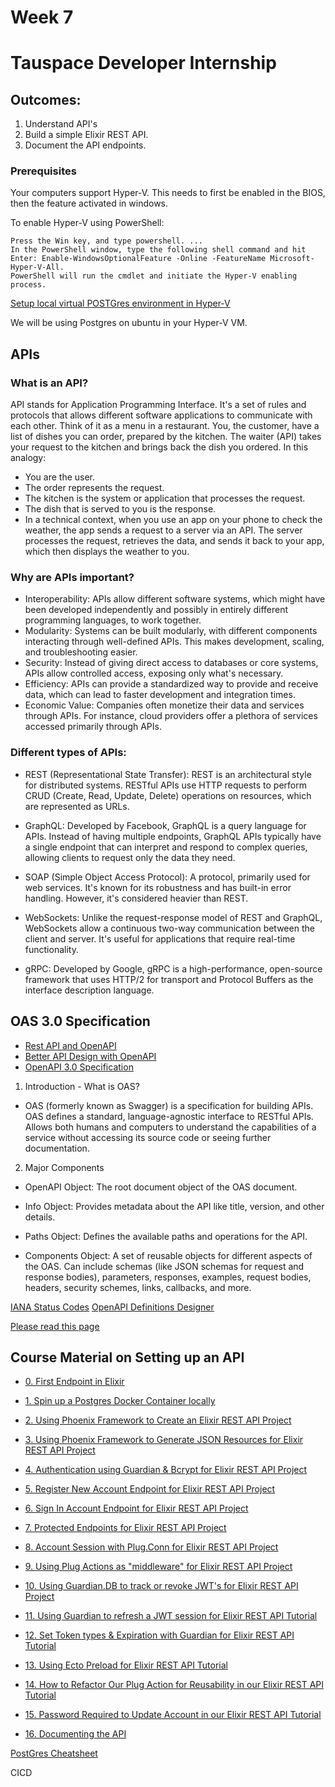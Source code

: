 # Week 7
# Tauspace Developer Internship 

## Outcomes:
1. Understand API's
2. Build a simple Elixir REST API.
3. Document the API endpoints.

### Prerequisites

Your computers support Hyper-V.
This needs to first be enabled in the BIOS, then the feature activated in windows.

To enable Hyper-V using PowerShell:
```
Press the Win key, and type powershell. ...
In the PowerShell window, type the following shell command and hit Enter: Enable-WindowsOptionalFeature -Online -FeatureName Microsoft-Hyper-V-All.
PowerShell will run the cmdlet and initiate the Hyper-V enabling process.
```
[Setup local virtual POSTGres environment in Hyper-V](https://us.ovhcloud.com/community/tutorials/how-to-install-pg-ubuntu/)

We will be using Postgres on ubuntu in your Hyper-V VM.

## APIs

### What is an API?

API stands for Application Programming Interface. It's a set of rules and protocols that allows different software applications to communicate with each other. Think of it as a menu in a restaurant. You, the customer, have a list of dishes you can order, prepared by the kitchen. The waiter (API) takes your request to the kitchen and brings back the dish you ordered. In this analogy:
- You are the user.
- The order represents the request.
- The kitchen is the system or application that processes the request.
- The dish that is served to you is the response.
- In a technical context, when you use an app on your phone to check the weather, the app sends a request to a server via an API. The server processes the request, retrieves the data, and sends it back to your app, which then displays the weather to you.

### Why are APIs important?

* Interoperability: APIs allow different software systems, which might have been developed independently and possibly in entirely different programming languages, to work together.
* Modularity: Systems can be built modularly, with different components interacting through well-defined APIs. This makes development, scaling, and troubleshooting easier.
* Security: Instead of giving direct access to databases or core systems, APIs allow controlled access, exposing only what's necessary.
* Efficiency: APIs can provide a standardized way to provide and receive data, which can lead to faster development and integration times.
* Economic Value: Companies often monetize their data and services through APIs. For instance, cloud providers offer a plethora of services accessed primarily through APIs.

### Different types of APIs:
* REST (Representational State Transfer): REST is an architectural style for distributed systems. RESTful APIs use HTTP requests to perform CRUD (Create, Read, Update, Delete) operations on resources, which are represented as URLs.

* GraphQL: Developed by Facebook, GraphQL is a query language for APIs. Instead of having multiple endpoints, GraphQL APIs typically have a single endpoint that can interpret and respond to complex queries, allowing clients to request only the data they need.

* SOAP (Simple Object Access Protocol): A protocol, primarily used for web services. It's known for its robustness and has built-in error handling. However, it's considered heavier than REST.

* WebSockets: Unlike the request-response model of REST and GraphQL, WebSockets allow a continuous two-way communication between the client and server. It's useful for applications that require real-time functionality.

* gRPC: Developed by Google, gRPC is a high-performance, open-source framework that uses HTTP/2 for transport and Protocol Buffers as the interface description language.

## OAS 3.0 Specification

* [Rest API and OpenAPI](https://www.youtube.com/watch?v=pRS9LRBgjYg&pp=ygUHb3BlbmFwaQ%3D%3D)
* [Better API Design with OpenAPI](https://www.youtube.com/watch?v=uBs6dfUgxcI&pp=ygUHb3BlbmFwaQ%3D%3D)
* [OpenAPI 3.0 Specification](https://spec.openapis.org/oas/latest.html)

1. Introduction - What is OAS?
- OAS (formerly known as Swagger) is a specification for building APIs. OAS defines a standard, language-agnostic interface to RESTful APIs.
Allows both humans and computers to understand the capabilities of a service without accessing its source code or seeing further documentation.

2. Major Components

- OpenAPI Object: The root document object of the OAS document.

- Info Object: Provides metadata about the API like title, version, and other details.

- Paths Object: Defines the available paths and operations for the API.

- Components Object: A set of reusable objects for different aspects of the OAS. Can include schemas (like JSON schemas for request and response bodies), parameters, responses, examples, request bodies, headers, security schemes, links, callbacks, and more.

[IANA Status Codes](https://www.iana.org/assignments/http-status-codes/http-status-codes.xhtml)
[OpenAPI Definitions Designer](https://openapidesigner.com/)



[Please read this page](https://blog.logrocket.com/build-rest-api-elixir-phoenix/)


## Course Material on Setting up an API

* [0. First Endpoint in Elixir](https://www.youtube.com/watch?v=UgQTcvdbccA)

* [1. Spin up a Postgres Docker Container locally](https://www.youtube.com/watch?v=LGY_eILc8Ks)

* [2. Using Phoenix Framework to Create an Elixir REST API Project](https://www.youtube.com/watch?v=s3WNCjN4Pes)

* [3. Using Phoenix Framework to Generate JSON Resources for Elixir REST API Project](https://www.youtube.com/watch?v=DRsKmU3Sytw)

* [4. Authentication using Guardian & Bcrypt for Elixir REST API Project](https://www.youtube.com/watch?v=4_CuT8oP5Ss)

* [5. Register New Account Endpoint for Elixir REST API Project](https://www.youtube.com/watch?v=FPEZSJTNbks)

* [6. Sign In Account Endpoint for Elixir REST API Project](https://www.youtube.com/watch?v=beW3yscX3ww)

* [7. Protected Endpoints for Elixir REST API Project](https://www.youtube.com/watch?v=58o66XhsWj8)

* [8. Account Session with Plug.Conn for Elixir REST API Project](https://www.youtube.com/watch?v=XVeCkV8KBuU)

* [9. Using Plug Actions as "middleware" for Elixir REST API Project](https://www.youtube.com/watch?v=1waMFH8I_cc)

* [10. Using Guardian.DB to track or revoke JWT's for Elixir REST API Project](https://www.youtube.com/watch?v=RTM_Mwbo3C8)

* [11. Using Guardian to refresh a JWT session for Elixir REST API Tutorial](https://www.youtube.com/watch?v=fIulOxYWUJY)

* [12. Set Token types & Expiration with Guardian for Elixir REST API Tutorial](https://www.youtube.com/watch?v=FTpRJ-YOKM8)

* [13. Using Ecto Preload for Elixir REST API Tutorial](https://www.youtube.com/watch?v=2J2ZlJO9kq4)

* [14. How to Refactor Our Plug Action for Reusability in our Elixir REST API Tutorial](https://www.youtube.com/watch?v=QPeq4IWIRPI)

* [15. Password Required to Update Account in our Elixir REST API Tutorial](https://www.youtube.com/watch?v=hmQ2K6dvqXk)

* [16. Documenting the API](www.google.co.za)


[PostGres Cheatsheet](https://postgrescheatsheet.com)

CICD

